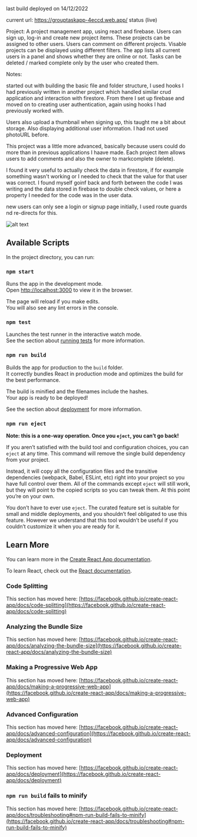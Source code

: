 
last build deployed on 14/12/2022 

current url: https://grouptaskapp-4eccd.web.app/
status (live)

Project: A project management app, using react and firebase. Users can sign up, log-in and create new project items. These projects can be 
assigned to other users. Users can comment on different projects. Visable projects can be displayed using different filters. The app lists all current
users in a panel and shows whether they are online or not. Tasks can be deleted / marked complete only by the user who created them.

Notes: 

started out with building the basic file and folder structure, I used hooks I had previously written in another project which handled similar crud application and interaction with firestore. From there I set up firebase and moved on to creating user authentication, again using hooks I had previously worked with. 

Users also upload a thumbnail when signing up, this taught me a bit about storage. Also displaying additional user information. I had not used photoURL before.

This project was a little more advanced, basically because users could do more than in previous applications I haave made. Each project item allows users to add comments and also the owner to markcomplete (delete). 

I found it very useful to actually check the data in firestore, if for example something wasn't working or I needed to check that the value for that user was correct. I found myself goinf back and forth between the code I was writing and the data stored in firebase to double check values, or here a property I needed for the code was in the user data. 

new users can only see a login or signup page initially, I used route guards nd re-directs for this. 

![alt text](https://github.com/[dnlstronge]/[groupTask]/login.png?raw=true)







## Available Scripts

In the project directory, you can run:

### `npm start`

Runs the app in the development mode.\
Open [http://localhost:3000](http://localhost:3000) to view it in the browser.

The page will reload if you make edits.\
You will also see any lint errors in the console.

### `npm test`

Launches the test runner in the interactive watch mode.\
See the section about [running tests](https://facebook.github.io/create-react-app/docs/running-tests) for more information.

### `npm run build`

Builds the app for production to the `build` folder.\
It correctly bundles React in production mode and optimizes the build for the best performance.

The build is minified and the filenames include the hashes.\
Your app is ready to be deployed!

See the section about [deployment](https://facebook.github.io/create-react-app/docs/deployment) for more information.

### `npm run eject`

**Note: this is a one-way operation. Once you `eject`, you can’t go back!**

If you aren’t satisfied with the build tool and configuration choices, you can `eject` at any time. This command will remove the single build dependency from your project.

Instead, it will copy all the configuration files and the transitive dependencies (webpack, Babel, ESLint, etc) right into your project so you have full control over them. All of the commands except `eject` will still work, but they will point to the copied scripts so you can tweak them. At this point you’re on your own.

You don’t have to ever use `eject`. The curated feature set is suitable for small and middle deployments, and you shouldn’t feel obligated to use this feature. However we understand that this tool wouldn’t be useful if you couldn’t customize it when you are ready for it.

## Learn More

You can learn more in the [Create React App documentation](https://facebook.github.io/create-react-app/docs/getting-started).

To learn React, check out the [React documentation](https://reactjs.org/).

### Code Splitting

This section has moved here: [https://facebook.github.io/create-react-app/docs/code-splitting](https://facebook.github.io/create-react-app/docs/code-splitting)

### Analyzing the Bundle Size

This section has moved here: [https://facebook.github.io/create-react-app/docs/analyzing-the-bundle-size](https://facebook.github.io/create-react-app/docs/analyzing-the-bundle-size)

### Making a Progressive Web App

This section has moved here: [https://facebook.github.io/create-react-app/docs/making-a-progressive-web-app](https://facebook.github.io/create-react-app/docs/making-a-progressive-web-app)

### Advanced Configuration

This section has moved here: [https://facebook.github.io/create-react-app/docs/advanced-configuration](https://facebook.github.io/create-react-app/docs/advanced-configuration)

### Deployment

This section has moved here: [https://facebook.github.io/create-react-app/docs/deployment](https://facebook.github.io/create-react-app/docs/deployment)

### `npm run build` fails to minify

This section has moved here: [https://facebook.github.io/create-react-app/docs/troubleshooting#npm-run-build-fails-to-minify](https://facebook.github.io/create-react-app/docs/troubleshooting#npm-run-build-fails-to-minify)
